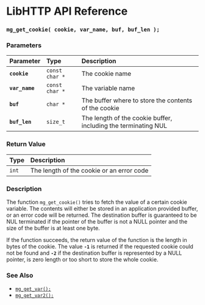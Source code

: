 # LibHTTP API Reference

### `mg_get_cookie( cookie, var_name, buf, buf_len );`

### Parameters

| Parameter | Type | Description |
| :--- | :--- | :--- |
|**`cookie`**|`const char *`|The cookie name|
|**`var_name`**|`const char *`|The variable name|
|**`buf`**|`char *`|The buffer where to store the contents of the cookie|
|**`buf_len`**|`size_t`|The length of the cookie buffer, including the terminating NUL|

### Return Value

| Type | Description |
| :--- | :--- |
|`int`|The length of the cookie or an error code|

### Description

The function `mg_get_cookie()` tries to fetch the value of a certain cookie variable. The contents will either be stored in an application provided buffer, or an error code will be returned. The destination buffer is guaranteed to be NUL terminated if the pointer of the buffer is not a NULL pointer and the size of the buffer is at least one byte.

If the function succeeds, the return value of the function is the length in bytes of the cookie. The value **`-1`** is returned if the requested cookie could not be found and **`-2`** if the destination buffer is represented by a NULL pointer, is zero length or too short to store the whole cookie.

### See Also

* [`mg_get_var();`](mg_get_var.md)
* [`mg_get_var2();`](mg_get_var2.md)
